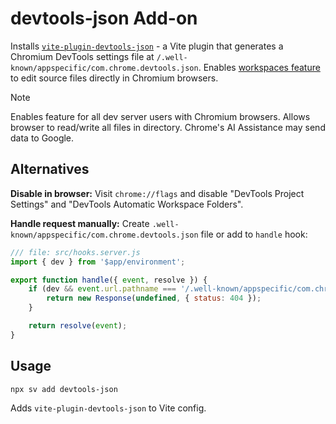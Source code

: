 # devtools-json Add-on

Installs [`vite-plugin-devtools-json`](https://github.com/ChromeDevTools/vite-plugin-devtools-json/) - a Vite plugin that generates a Chromium DevTools settings file at `/.well-known/appspecific/com.chrome.devtools.json`. Enables [workspaces feature](https://developer.chrome.com/docs/devtools/workspaces) to edit source files directly in Chromium browsers.

> [!NOTE]
> Enables feature for all dev server users with Chromium browsers. Allows browser to read/write all files in directory. Chrome's AI Assistance may send data to Google.

## Alternatives

**Disable in browser:** Visit `chrome://flags` and disable "DevTools Project Settings" and "DevTools Automatic Workspace Folders".

**Handle request manually:** Create `.well-known/appspecific/com.chrome.devtools.json` file or add to `handle` hook:

```js
/// file: src/hooks.server.js
import { dev } from '$app/environment';

export function handle({ event, resolve }) {
	if (dev && event.url.pathname === '/.well-known/appspecific/com.chrome.devtools.json') {
		return new Response(undefined, { status: 404 });
	}

	return resolve(event);
}
```

## Usage

```sh
npx sv add devtools-json
```

Adds `vite-plugin-devtools-json` to Vite config.